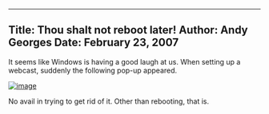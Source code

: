 -----
Title:  Thou shalt not reboot later!
Author: Andy Georges
Date: February 23, 2007
-----







It seems like Windows is having a good laugh at us. When setting up a
webcast, suddenly the following pop-up appeared.


[![image](D8673399-7674-41D9-B6E7-356344F9A5F7-1.jpg)](http://www.flickr.com/photos/itkovian/399648089/)


No avail in trying to get rid of it. Other than rebooting, that is.




